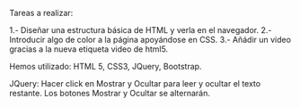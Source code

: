 Tareas a realizar:

1.- Diseñar una estructura básica de HTML y verla en el navegador.
2.- Introducir algo de color a la página apoyándose en CSS.
3.- Añádir un video gracias a la nueva etiqueta video de html5.

Hemos utilizado: HTML 5, CSS3, JQuery, Bootstrap.

JQuery: Hacer click en Mostrar y Ocultar para leer y ocultar el texto restante.
Los botones Mostrar y Ocultar se alternarán.

